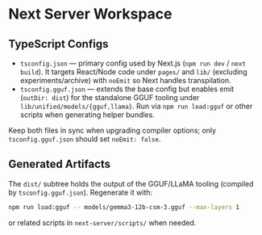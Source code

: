 # Next Server Workspace

## TypeScript Configs

- `tsconfig.json` — primary config used by Next.js (`npm run dev` / `next build`). It targets React/Node code under `pages/` and `lib/` (excluding experiments/archive) with `noEmit` so Next handles transpilation.
- `tsconfig.gguf.json` — extends the base config but enables emit (`outDir: dist`) for the standalone GGUF tooling under `lib/unified/models/{gguf,llama}`. Run via `npm run load:gguf` or other scripts when generating helper bundles.

Keep both files in sync when upgrading compiler options; only `tsconfig.gguf.json` should set `noEmit: false`.

## Generated Artifacts

The `dist/` subtree holds the output of the GGUF/LLaMA tooling (compiled by `tsconfig.gguf.json`). Regenerate it with:

```bash
npm run load:gguf -- models/gemma3-12b-csm-3.gguf --max-layers 1
```

or related scripts in `next-server/scripts/` when needed.
